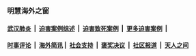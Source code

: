 
### 明慧海外之窗

####  [武汉肺炎](indexes/365.md?t=04101900) &nbsp;|&nbsp;  [迫害案例综述](indexes/328.md?t=04101900) &nbsp;|&nbsp; [迫害致死案例](indexes/277.md?t=04101900)  &nbsp;|&nbsp; [更多迫害案例](indexes/81.md?t=04101900)  &nbsp;|&nbsp; 
####  [时事评论](indexes/19.md?t=04101900) &nbsp;|&nbsp; [海外简讯](indexes/245.md?t=04101900)&nbsp;|&nbsp;  [社会支持](indexes/140.md?t=04101900) &nbsp;|&nbsp; [褒奖决议](indexes/282.md?t=04101900) &nbsp;|&nbsp; [社区报道](indexes/91.md?t=04101900)  &nbsp;|&nbsp; [天人之间](indexes/78.md?t=04101900) 

